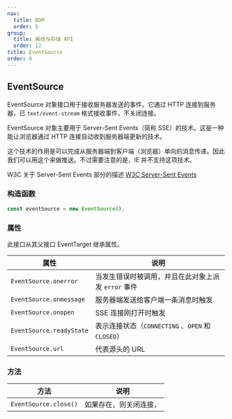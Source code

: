```yaml
---
nav:
  title: BOM
  order: 5
group:
  title: 离线与存储 API
  order: 12
title: EventSource
order: 6
---
```


## EventSource

EventSource 对象接口用于接收服务器发送的事件。它通过 HTTP 连接到服务器，已 `text/event-stream` 格式接收事件，不关闭连接。

EventSource 对象主要用于 Server-Sent Events（简称 SSE）的技术。这是一种能让浏览器通过 HTTP 连接自动收到服务器端更新的技术。

这个技术的作用是可以完成从服务器端到客户端（浏览器）单向的消息传递。因此我们可以用这个来做推送。不过需要注意的是，IE 并不支持这项技术。

W3C 关于 Server-Sent Events 部分的描述 [W3C Server-Sent Events](https://www.w3.org/TR/eventsource/)

### 构造函数

```js
const eventSource = new EventSource();
```

### 属性

此接口从其父接口 EventTarget 继承属性。

| 属性                     | 说明                                                |
| ------------------------ | --------------------------------------------------- |
| `EventSource.onerror`    | 当发生错误时被调用，并且在此对象上派发 `error` 事件 |
| `EventSource.onmessage`  | 服务器端发送给客户端一条消息时触发                  |
| `EventSource.onopen`     | SSE 连接刚打开时触发                                |
| `EventSource.readyState` | 表示连接状态（`CONNECTING` 、`OPEN` 和 `CLOSED`）   |
| `EventSource.url`        | 代表源头的 URL                                      |

### 方法

| 方法                  | 说明                   |
| --------------------- | ---------------------- |
| `EventSource.close()` | 如果存在，则关闭连接， |
